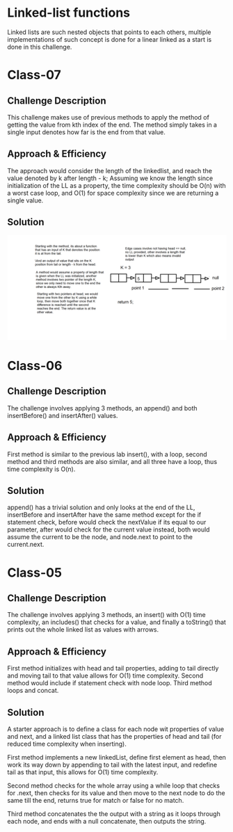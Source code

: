 # Linked-list functions
Linked lists are such nested objects that points to each others, multiple implementations of such concept is done for a linear linked as a start is done in this challenge.

# Class-07
## Challenge Description
This challenge makes use of previous methods to apply the method of getting the value from kth index of the end.
The method simply takes in a single input denotes how far is the end from that value.

## Approach & Efficiency
The approach would consider the length of the linkedlist, and reach the value denoted by k after length - k;
Assuming we know the length since initialization of the LL as a property, the time complexity should be O(n) with a worst case loop, and O(1) for space complexity since we are returning a single value. 

## Solution
![whiteboard](../../resources/whiteboard-class-07.png)

# Class-06
## Challenge Description
The challenge involves applying 3 methods, an append() and both insertBefore() and insertAfter() values.

## Approach & Efficiency
First method is similar to the previous lab insert(), with a loop, second method and third methods are also similar, and all three have a loop, thus time complexity is O(n).

## Solution
append() has a trivial solution and only looks at the end of the LL, insertBefore and insertAfter have the same method except for the if statement check, before would check the nextValue if its equal to our parameter, after would check for the current value instead, both would assume the current to be the node, and node.next to point to the current.next.

# Class-05
## Challenge Description
The challenge involves applying 3 methods, an insert() with O(1) time complexity, an includes() that checks for a value, and finally a toString() that prints out the whole linked list as values with arrows.

## Approach & Efficiency
First method initializes with head and tail properties, adding to tail directly and moving tail to that value allows for O(1) time complexity.
Second method would include if statement check with node loop.
Third method loops and concat.

## Solution
A starter approach is to define a class for each node wit properties of value and next, and a linked list class that has the properties of head and tail (for reduced time complexity when inserting).

First method implements a new linkedList, define first element as head, then work its way down by appending to tail with the latest input, and redefine tail as that input, this allows for O(1) time complexity.

Second method checks for the whole array using a while loop that checks for .next, then checks for its value and then move to the next node to do the same till the end, returns true for match or false for no match.

Third method concatenates the the output with a string as it loops through each node, and ends with a null concatenate, then outputs the string. 
